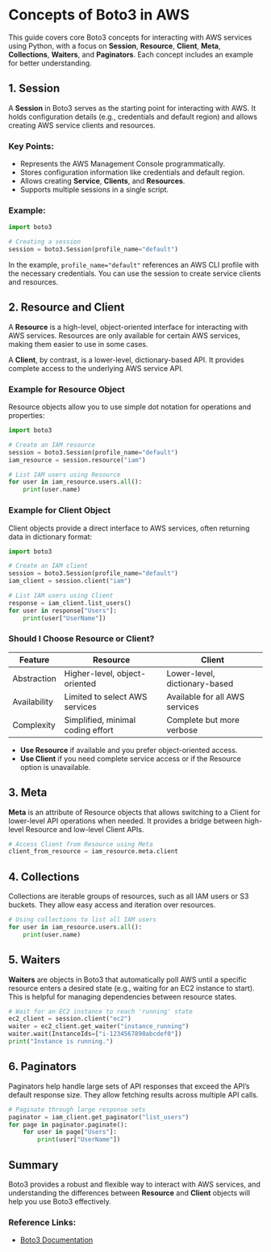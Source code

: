 # Concepts of Boto3 in AWS

This guide covers core Boto3 concepts for interacting with AWS services using Python, with a focus on **Session**, **Resource**, **Client**, **Meta**, **Collections**, **Waiters**, and **Paginators**. Each concept includes an example for better understanding.

## 1. Session

A **Session** in Boto3 serves as the starting point for interacting with AWS. It holds configuration details (e.g., credentials and default region) and allows creating AWS service clients and resources.

### Key Points:
- Represents the AWS Management Console programmatically.
- Stores configuration information like credentials and default region.
- Allows creating **Service**, **Clients**, and **Resources**.
- Supports multiple sessions in a single script.

### Example:

```python
import boto3

# Creating a session
session = boto3.Session(profile_name="default")
```

In the example, `profile_name="default"` references an AWS CLI profile with the necessary credentials. You can use the session to create service clients and resources.

## 2. Resource and Client

A **Resource** is a high-level, object-oriented interface for interacting with AWS services. Resources are only available for certain AWS services, making them easier to use in some cases.

A **Client**, by contrast, is a lower-level, dictionary-based API. It provides complete access to the underlying AWS service API.

### Example for Resource Object

Resource objects allow you to use simple dot notation for operations and properties:

```python
import boto3

# Create an IAM resource
session = boto3.Session(profile_name="default")
iam_resource = session.resource("iam")

# List IAM users using Resource
for user in iam_resource.users.all():
    print(user.name)
```

### Example for Client Object

Client objects provide a direct interface to AWS services, often returning data in dictionary format:

```python
import boto3

# Create an IAM client
session = boto3.Session(profile_name="default")
iam_client = session.client("iam")

# List IAM users using Client
response = iam_client.list_users()
for user in response["Users"]:
    print(user["UserName"])
```

### Should I Choose Resource or Client?

| Feature      | Resource                          | Client                           |
|--------------|-----------------------------------|----------------------------------|
| Abstraction  | Higher-level, object-oriented     | Lower-level, dictionary-based    |
| Availability | Limited to select AWS services    | Available for all AWS services   |
| Complexity   | Simplified, minimal coding effort | Complete but more verbose        |

- **Use Resource** if available and you prefer object-oriented access.
- **Use Client** if you need complete service access or if the Resource option is unavailable.

## 3. Meta

**Meta** is an attribute of Resource objects that allows switching to a Client for lower-level API operations when needed. It provides a bridge between high-level Resource and low-level Client APIs.

```python
# Access Client from Resource using Meta
client_from_resource = iam_resource.meta.client
```

## 4. Collections

Collections are iterable groups of resources, such as all IAM users or S3 buckets. They allow easy access and iteration over resources.

```python
# Using collections to list all IAM users
for user in iam_resource.users.all():
    print(user.name)
```

## 5. Waiters

**Waiters** are objects in Boto3 that automatically poll AWS until a specific resource enters a desired state (e.g., waiting for an EC2 instance to start). This is helpful for managing dependencies between resource states.

```python
# Wait for an EC2 instance to reach 'running' state
ec2_client = session.client("ec2")
waiter = ec2_client.get_waiter("instance_running")
waiter.wait(InstanceIds=["i-1234567890abcdef0"])
print("Instance is running.")
```

## 6. Paginators

Paginators help handle large sets of API responses that exceed the API’s default response size. They allow fetching results across multiple API calls.

```python
# Paginate through large response sets
paginator = iam_client.get_paginator("list_users")
for page in paginator.paginate():
    for user in page["Users"]:
        print(user["UserName"])
```

## Summary

Boto3 provides a robust and flexible way to interact with AWS services, and understanding the differences between **Resource** and **Client** objects will help you use Boto3 effectively. 

### Reference Links:
- [Boto3 Documentation](https://boto3.amazonaws.com/v1/documentation/api/latest/index.html)